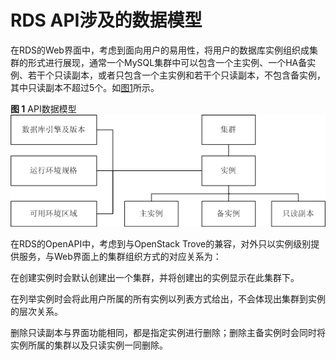 # RDS API涉及的数据模型<a name="zh-cn_topic_0032347787"></a>

在RDS的Web界面中，考虑到面向用户的易用性，将用户的数据库实例组织成集群的形式进行展现，通常一个MySQL集群中可以包含一个主实例、一个HA备实例、若干个只读副本，或者只包含一个主实例和若干个只读副本，不包含备实例，其中只读副本不超过5个。如[图1](#fig2452457419232)所示。

**图 1**  API数据模型<a name="fig2452457419232"></a>  
![](figures/API数据模型.png "API数据模型")

在RDS的OpenAPI中，考虑到与OpenStack Trove的兼容，对外只以实例级别提供服务，与Web界面上的集群组织方式的对应关系为：

在创建实例时会默认创建出一个集群，并将创建出的实例显示在此集群下。

在列举实例时会将此用户所属的所有实例以列表方式给出，不会体现出集群到实例的层次关系。

删除只读副本与界面功能相同，都是指定实例进行删除；删除主备实例时会同时将实例所属的集群以及只读实例一同删除。

